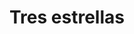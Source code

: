 ---
title: Tres estrellas
date: 
draft: false

# descripcion
description : Aros pasantes en plata 925 con detalles en microcubic. Precio por par.

materials: Plata 925

color: 

dimensions: largo 1.4cm

code: 01-03-0893

type: "Aros"

categories: []

price: $4.060,00

price_eftvo: $3.450,00

# Images
# first image will be shown in the product page
images:
  # - image: "images/path_to_image"
  # La ubicacion de las imagenes es imagenes/Aros/Aros.Microcubic/01-03-0893-tres-estrellas
  - image: "./images/aros/microcubic/01-03-0893-tres-estrellas_a.jpg"
  - image: "./images/aros/microcubic/01-03-0893-tres-estrellas_b.jpg"
  - image: "./images/aros/microcubic/01-03-0893-tres-estrellas_c.jpg"
---